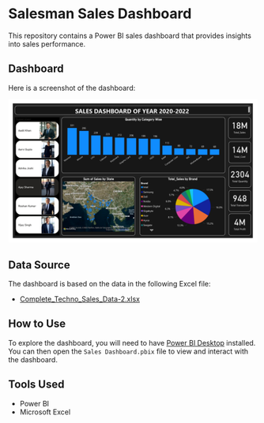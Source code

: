 # Salesman Sales Dashboard

This repository contains a Power BI sales dashboard that provides insights into sales performance.

## Dashboard

Here is a screenshot of the dashboard:

![Sales Dashboard](Sales_Dashboard_page.jpg)

## Data Source

The dashboard is based on the data in the following Excel file:

*   [Complete_Techno_Sales_Data-2.xlsx](Complete_Techno_Sales_Data-2.xlsx)

## How to Use

To explore the dashboard, you will need to have [Power BI Desktop](https://powerbi.microsoft.com/en-us/desktop/) installed. You can then open the `Sales Dashboard.pbix` file to view and interact with the dashboard.

## Tools Used

*   Power BI
*   Microsoft Excel
